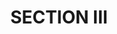 ---
templateKey: portfolio-post
title: SECTION III
description: Svakodnevni život nam je na dlanu i vidimo ga tek kroz prste jedne ruke :)
featuredimage: https://res.cloudinary.com/teapetradotcom/image/upload/v1617272518/7-_portofolio_ngrjsz.jpg
galleryImages:
  - - https://res.cloudinary.com/teapetradotcom/image/upload/v1617272450/8-_portofolio_dsw7td.jpg
    - https://res.cloudinary.com/teapetradotcom/image/upload/v1617272461/6-_portofolio_v0itfz.jpg
    - https://res.cloudinary.com/teapetradotcom/image/upload/v1617272477/1-_portofolio_zmcgtm.jpg
    - https://res.cloudinary.com/teapetradotcom/image/upload/v1617272507/9-_portofolio_wt8bqb.jpg
    - https://res.cloudinary.com/teapetradotcom/image/upload/v1617272518/7-_portofolio_ngrjsz.jpg
    - https://res.cloudinary.com/teapetradotcom/image/upload/v1617272518/5-_portofolio_riohqx.jpg
    - https://res.cloudinary.com/teapetradotcom/image/upload/v1617272377/3-_portofolio_jrmute.jpg
    - https://res.cloudinary.com/teapetradotcom/image/upload/v1617272415/2-portofolio_ybhesr.jpg
---